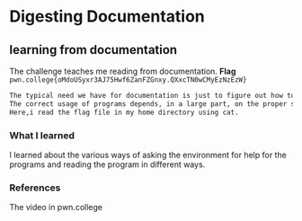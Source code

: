 # Digesting Documentation
## learning from documentation
The challenge teaches me reading from documentation.
**Flag** `pwn.college{oMdoUSyxr3AJ75Hwf6ZanFZGnxy.QXxcTN0wCMyEzNzEzW}`
``` bash
The typical need we have for documentation is just to figure out how to use all the programs, and a specific case of that is figuring out what arguments to specify on the command line.
The correct usage of programs depends, in a large part, on the proper specification of arguments to them.
Here,i read the flag file in my home directory using cat.
```
### What I learned
I learned about the various ways of asking the environment for help for the programs and reading the program in different ways.
### References
The video in pwn.college
